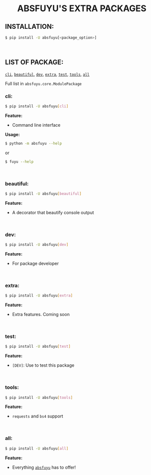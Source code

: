 <div align="center">
  	<h1 align="center">
  		<strong>ABSFUYU'S EXTRA PACKAGES</strong>
	</h1>
</div>


## **INSTALLATION:**

```bash
$ pip install -U absfuyu[<package_option>]
```

<br>

## **LIST OF PACKAGE:**

[`cli`](#cli), [`beautiful`](#beautiful), [`dev`](#dev), [`extra`](#extra), [`test`](#test), [`tools`](#tools), [`all`](#all)

Full list in `absfuyu.core.ModulePackage`

### **cli:**

```bash
$ pip install -U absfuyu[cli]
```

**Feature:**

- Command line interface

**Usage:**

```bash
$ python -m absfuyu --help
```
or
```bash
$ fuyu --help
```

<br>


### **beautiful:**

```bash
$ pip install -U absfuyu[beautiful]
```

**Feature:**

- A decorator that beautify console output

<br>


### **dev:**

```bash
$ pip install -U absfuyu[dev]
```

**Feature:**

- For package developer

<br>


### **extra:**

```bash
$ pip install -U absfuyu[extra]
```

**Feature:**

- Extra features. Coming soon

<br>


### **test:**

```bash
$ pip install -U absfuyu[test]
```

**Feature:**

- `[DEV]`: Use to test this package

<br>

### **tools:**

```bash
$ pip install -U absfuyu[tools]
```

**Feature:**

- `requests` and `bs4` support

<br>


### **all:**

```bash
$ pip install -U absfuyu[all]
```

**Feature:**

- Everything [`absfuyu`](../index.md) has to offer!